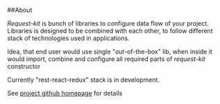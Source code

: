 ##About

*Request-kit* is bunch of libraries to configure data flow of your project. Libraries is designed to be combined with each other, to follow different stack of technologies used in applications.

Idea, that end user would use single "out-of-the-box" lib, when inside it would import, combine and configure all required parts of *request-kit* constructor 

Currently "rest-react-redux" stack is in development.

See [project github homepage](https://github.com/gleb-lobastov/request-kit) for details
